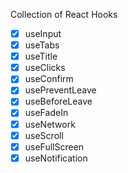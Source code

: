 Collection of React Hooks

- [x] useInput
- [x] useTabs
- [x] useTitle
- [x] useClicks
- [x] useConfirm
- [x] usePreventLeave
- [x] useBeforeLeave
- [x] useFadeIn
- [x] useNetwork
- [x] useScroll
- [x] useFullScreen
- [x] useNotification
